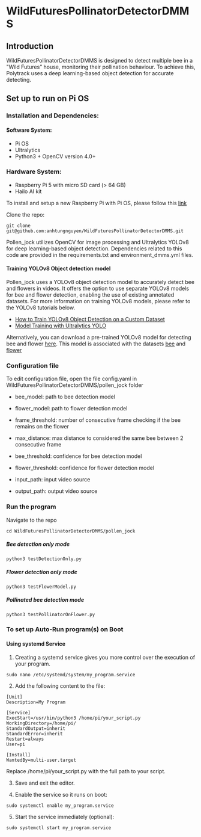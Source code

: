 # WildFuturesPollinatorDetectorDMMS

## Introduction

WildFuturesPollinatorDetectorDMMS is designed to detect multiple bee in a "Wild Futures” house, monitoring their pollination behaviour. To achieve this, Polytrack uses a deep learning-based object detection for accurate detecting.

## Set up to run on Pi OS

### Installation and Dependencies:
#### Software System:
*  Pi OS
*  Ultralytics
*  Python3 + OpenCV version 4.0+
### Hardware System:
*  Raspberry Pi 5 with micro SD card (> 64 GB) 
*  Hailo AI kit

To install and setup a new Raspberry Pi with Pi OS, please follow this [link](https://www.raspberrypi.com/documentation/computers/getting-started.html#install-an-operating-system)

Clone the repo:
```
git clone git@github.com:anhtungnguyen/WildFuturesPollinatorDetectorDMMS.git
```

Pollen_jock utilizes OpenCV for image processing and Ultralytics YOLOv8 for deep learning-based object detection. Dependencies related to this code are provided in the requirements.txt and environment_dmms.yml files.

#### Training YOLOv8 Object detection model

Pollen_jock uses a YOLOv8 object detection model to accurately detect bee and flowers in videos. It offers the option to use separate YOLOv8 models for bee and flower detection, enabling the use of existing annotated datasets. For more information on training YOLOv8 models, please refer to the YOLOv8 tutorials below.

* [How to Train YOLOv8 Object Detection on a Custom Dataset](https://blog.roboflow.com/how-to-train-yolov8-on-a-custom-dataset/)
* [Model Training with Ultralytics YOLO](https://docs.ultralytics.com/modes/train/)

Alternatively, you can download a pre-trained YOLOv8 model for detecting bee and flower [here](https://drive.google.com/drive/u/0/folders/1ruobLQXmKmgotj4ko5wrACg6ftf_-6o0). This model is associated with the datasets [bee](https://universe.roboflow.com/wild-futures-pollinator-detector/not-the-bees/dataset/8) and [flower]()

### Configuration file
To edit configuration file, open the file config.yaml in WildFuturesPollinatorDetectorDMMS/pollen_jock folder

* bee_model: path to bee detection model

* flower_model: path to flower detection model

* frame_threshold: number of consecutive frame checking if the bee remains on the flower

* max_distance: max distance to considered the same bee between 2 consecutive frame

* bee_threshold: confidence for bee detection model

* flower_threshold: confidence for flower detection model

* input_path: input video source

* output_path: output video source

### Run the program

Navigate to the repo

```
cd WildFuturesPollinatorDetectorDMMS/pollen_jock
```

##### Bee detection only mode
```
python3 testDetectionOnly.py
```

##### Flower detection only mode
```
python3 testFlowerModel.py
```

##### Pollinated bee detection mode
```
python3 testPollinatorOnFlower.py
```

### To set up Auto-Run program(s) on Boot

#### Using systemd Service

1. Creating a systemd service gives you more control over the execution of your program.
```
sudo nano /etc/systemd/system/my_program.service
```
2. Add the following content to the file:
```
[Unit]
Description=My Program

[Service]
ExecStart=/usr/bin/python3 /home/pi/your_script.py
WorkingDirectory=/home/pi/
StandardOutput=inherit
StandardError=inherit
Restart=always
User=pi

[Install]
WantedBy=multi-user.target
```
Replace /home/pi/your_script.py with the full path to your script.

3. Save and exit the editor.
  
4. Enable the service so it runs on boot:
```
sudo systemctl enable my_program.service
```
5. Start the service immediately (optional):
```
sudo systemctl start my_program.service
```
